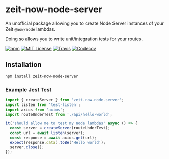 # zeit-now-node-server

An unofficial package allowing you to create Node Server instances of your Zeit `@now/node` lambdas.

Doing so allows you to write unit/integration tests for your routes.

[![npm](https://img.shields.io/npm/v/zeit-now-node-server.svg?style=flat-square)](http://npm.im/zeit-now-node-server)
[![MIT License](https://img.shields.io/npm/l/zeit-now-node-server.svg?style=flat-square)](http://opensource.org/licenses/MIT)
[![Travis](https://img.shields.io/travis/ctrlplusb/zeit-now-node-server.svg?style=flat-square)](https://travis-ci.org/ctrlplusb/zeit-now-node-server)
[![Codecov](https://img.shields.io/codecov/c/github/ctrlplusb/zeit-now-node-server.svg?style=flat-square)](https://codecov.io/github/ctrlplusb/zeit-now-node-server)

## Installation

```bash
npm install zeit-now-node-server
```

### Example Jest Test

```javascript
import { createServer } from 'zeit-now-node-server';
import listen from 'test-listen';
import axios from 'axios';
import routeUnderTest from './api/hello-world';

it('should allow me to test my node lambdas' async () => {
  const server = createServer(routeUnderTest);
  const url = await listen(server);
  const response = await axios.get(url);
  expect(response.data).toBe('Hello world');
  server.close();
});
```
